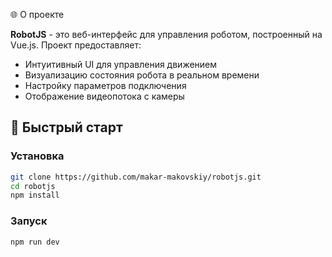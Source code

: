 🌐 О проекте

**RobotJS** - это веб-интерфейс для управления роботом, построенный на Vue.js. Проект предоставляет:

- Интуитивный UI для управления движением
- Визуализацию состояния робота в реальном времени
- Настройку параметров подключения
- Отображение видеопотока с камеры

## 🚀 Быстрый старт


### Установка
```bash
git clone https://github.com/makar-makovskiy/robotjs.git
cd robotjs
npm install
```
### Запуск
```bash
npm run dev
```
